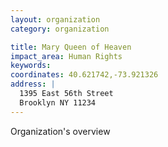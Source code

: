 ```yaml
---
layout: organization
category: organization

title: Mary Queen of Heaven
impact_area: Human Rights
keywords: 
coordinates: 40.621742,-73.921326
address: |
  1395 East 56th Street
  Brooklyn NY 11234
---
```

Organization's overview
